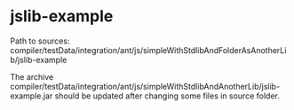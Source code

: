 # jslib-example

Path to sources: compiler/testData/integration/ant/js/simpleWithStdlibAndFolderAsAnotherLib/jslib-example

The archive compiler/testData/integration/ant/js/simpleWithStdlibAndAnotherLib/jslib-example.jar should be updated after
changing some files in source folder.
